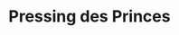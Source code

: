 ---
title: "Pressing des Princes"
url: /versailles/pressing-des-princes-boulevard-du-roi/
shop: Wäscherei
---